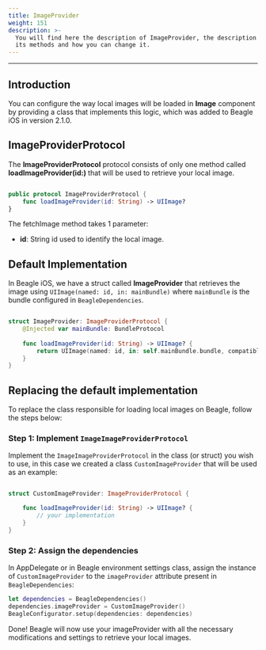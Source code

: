 ```yaml
---
title: ImageProvider
weight: 151
description: >-
  You will find here the description of ImageProvider, the description about
  its methods and how you can change it.
---
```


---

## **Introduction**

You can configure the way local images will be loaded in **Image** component by providing a class that implements this logic, which was added to Beagle iOS in version 2.1.0.

## **ImageProviderProtocol**

The **ImageProviderProtocol** protocol consists of only one method called **loadImageProvider(id:)** that will be used to retrieve your local image.

```swift

public protocol ImageProviderProtocol {
    func loadImageProvider(id: String) -> UIImage?
}

```

The fetchImage method takes 1 parameter:

- **id**: String id used to identify the local image.

## **Default Implementation**

In Beagle iOS, we have a struct called **ImageProvider** that retrieves the image using `UIImage(named: id, in: mainBundle)` where `mainBundle` is the bundle configured in `BeagleDependencies`.

```swift

struct ImageProvider: ImageProviderProtocol {
    @Injected var mainBundle: BundleProtocol
    
    func loadImageProvider(id: String) -> UIImage? {
        return UIImage(named: id, in: self.mainBundle.bundle, compatibleWith: nil)
    }
}

```

## **Replacing the default implementation**

To replace the class responsible for loading local images on Beagle, follow the steps below:

### **Step 1: Implement `ImageImageProviderProtocol`**

Implement the `ImageImageProviderProtocol` in the class (or struct) you wish to use, in this case we created a class `CustomImageProvider` that will be used as an example:

```swift

struct CustomImageProvider: ImageProviderProtocol {

    func loadImageProvider(id: String) -> UIImage? {
        // your implementation
    }
}

```

### **Step 2: Assign the dependencies**

In AppDelegate or in Beagle environment settings class, assign the instance of `CustomImageProvider` to the `imageProvider` attribute present in `BeagleDependencies`:

```swift
let dependencies = BeagleDependencies()
dependencies.imageProvider = CustomImageProvider()
BeagleConfigurator.setup(dependencies: dependencies)
```

Done! Beagle will now use your imageProvider with all the necessary modifications and settings to retrieve your local images.
